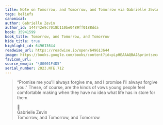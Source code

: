 ```yaml
---
title: Note on Tomorrow, and Tomorrow, and Tomorrow via Gabrielle Zevin
tags: beliefs
canonical:
author: Gabrielle Zevin
author_id: 144742e9c7018b110be0489ff0188dda
book: 35941599
book_title: Tomorrow, and Tomorrow, and Tomorrow
hide_title: true
highlight_id: 649613644
readwise_url: https://readwise.io/open/649613644
image: https://books.google.com/books/content?id=pLpHEAAAQBAJ&printsec=frontcover&img=1&zoom=5&edge=curl&source=public
favicon_url:
source_emoji: "\U0001F4D5"
serial_number: 2023.NTE.712
---
```

> “Promise me you'll always forgive me, and I promise I'll always forgive you." These, of course, are the kinds of vows young people feel comfortable making when they have no idea what life has in store for them.
> <div class="quoteback-footer"><div class="quoteback-avatar"><span class="mini-emoji"> 📕</span></div><div class="quoteback-metadata"><div class="metadata-inner"><span style="display:none">FROM:</span><div aria-label="Gabrielle Zevin" class="quoteback-author"> Gabrielle Zevin</div><div aria-label="Tomorrow, and Tomorrow, and Tomorrow" class="quoteback-title"> Tomorrow, and Tomorrow, and Tomorrow</div></div></div></div>